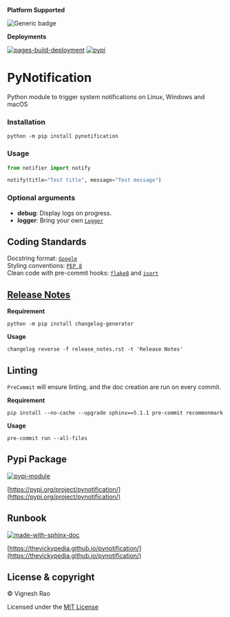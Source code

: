 **Platform Supported**

![Generic badge](https://img.shields.io/badge/Platform-Linux|MacOS|Windows-1f425f.svg)

**Deployments**

[![pages-build-deployment](https://github.com/thevickypedia/pynotification/actions/workflows/pages/pages-build-deployment/badge.svg)](https://github.com/thevickypedia/pynotification/actions/workflows/pages/pages-build-deployment)
[![pypi](https://github.com/thevickypedia/pynotification/actions/workflows/python-publish.yml/badge.svg)](https://github.com/thevickypedia/pynotification/actions/workflows/python-publish.yml)

# PyNotification
Python module to trigger system notifications on Linux, Windows and macOS

### Installation
```shell
python -m pip install pynotification
```

### Usage
```python
from notifier import notify

notify(title="Test title", message="Test message")
```

### Optional arguments
- **debug**: Display logs on progress.
- **logger**: Bring your own [`Logger`](https://docs.python.org/3/library/logging.html#logging.Logger)

## Coding Standards
Docstring format: [`Google`](https://google.github.io/styleguide/pyguide.html#38-comments-and-docstrings) <br>
Styling conventions: [`PEP 8`](https://www.python.org/dev/peps/pep-0008/) <br>
Clean code with pre-commit hooks: [`flake8`](https://flake8.pycqa.org/en/latest/) and 
[`isort`](https://pycqa.github.io/isort/)

## [Release Notes](https://github.com/thevickypedia/pynotification/blob/main/release_notes.rst)
**Requirement**
```shell
python -m pip install changelog-generator
```

**Usage**
```shell
changelog reverse -f release_notes.rst -t 'Release Notes'
```

## Linting
`PreCommit` will ensure linting, and the doc creation are run on every commit.

**Requirement**
```shell
pip install --no-cache --upgrade sphinx==5.1.1 pre-commit recommonmark
```

**Usage**
```shell
pre-commit run --all-files
```

## Pypi Package
[![pypi-module](https://img.shields.io/badge/Software%20Repository-pypi-1f425f.svg)](https://packaging.python.org/tutorials/packaging-projects/)

[https://pypi.org/project/pynotification/](https://pypi.org/project/pynotification/)

## Runbook
[![made-with-sphinx-doc](https://img.shields.io/badge/Code%20Docs-Sphinx-1f425f.svg)](https://www.sphinx-doc.org/en/master/man/sphinx-autogen.html)

[https://thevickypedia.github.io/pynotification/](https://thevickypedia.github.io/pynotification/)

## License & copyright

&copy; Vignesh Rao

Licensed under the [MIT License](https://github.com/thevickypedia/pynotification/blob/main/LICENSE)
